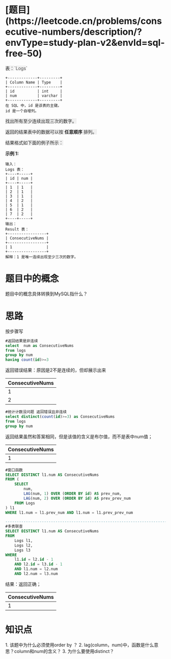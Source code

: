<h1 id="TOm28">[题目](https://leetcode.cn/problems/consecutive-numbers/description/?envType=study-plan-v2&envId=sql-free-50)</h1>
<font style="color:rgb(38, 38, 38);background-color:rgb(240, 240, 240);">表：</font>`<font style="color:rgba(38, 38, 38, 0.75);background-color:rgb(240, 240, 240);">Logs</font>`

```plain
+-------------+---------+
| Column Name | Type    |
+-------------+---------+
| id          | int     |
| num         | varchar |
+-------------+---------+
在 SQL 中，id 是该表的主键。
id 是一个自增列。
```

<font style="color:rgb(38, 38, 38);background-color:rgb(240, 240, 240);"></font>

<font style="color:rgb(38, 38, 38);background-color:rgb(240, 240, 240);">找出所有至少连续出现三次的数字。</font>

<font style="color:rgb(38, 38, 38);background-color:rgb(240, 240, 240);">返回的结果表中的数据可以按</font><font style="color:rgb(38, 38, 38);background-color:rgb(240, 240, 240);"> </font>**<font style="color:rgb(38, 38, 38);background-color:rgb(240, 240, 240);">任意顺序</font>**<font style="color:rgb(38, 38, 38);background-color:rgb(240, 240, 240);"> </font><font style="color:rgb(38, 38, 38);background-color:rgb(240, 240, 240);">排列。</font>

<font style="color:rgb(38, 38, 38);background-color:rgb(240, 240, 240);">结果格式如下面的例子所示：</font>

<font style="color:rgb(38, 38, 38);background-color:rgb(240, 240, 240);"></font>

**<font style="color:rgb(38, 38, 38);background-color:rgb(240, 240, 240);">示例 1:</font>**

```plain
输入：
Logs 表：
+----+-----+
| id | num |
+----+-----+
| 1  | 1   |
| 2  | 1   |
| 3  | 1   |
| 4  | 2   |
| 5  | 1   |
| 6  | 2   |
| 7  | 2   |
+----+-----+
输出：
Result 表：
+-----------------+
| ConsecutiveNums |
+-----------------+
| 1               |
+-----------------+
解释：1 是唯一连续出现至少三次的数字。
```

<h1 id="Fo719">题目中的概念</h1>
题目中的概念具体转换到MySQL指什么？

<h1 id="qMlyy">思路</h1>
按步骤写



```sql
#返回结果是非连续
select  num as ConsecutiveNums
from logs
group by num
having count(id)>=3  

```

返回错误结果：原因是2不是连续的，但却展示出来

| ConsecutiveNums |
| --- |
| 1 |
| 2 |


```sql
#统计计数没问题 返回错误且非连续
select distinct(count(id)>=3) as ConsecutiveNums
from logs
group by num

```

返回结果虽然和答案相同，但是该值的含义是布尔值，而不是表中num值；

| ConsecutiveNums |
| --- |
| 1 |




```sql
#窗口函数
SELECT DISTINCT l1.num AS ConsecutiveNums
FROM (
    SELECT 
        num,
        LAG(num, 1) OVER (ORDER BY id) AS prev_num,
        LAG(num, 2) OVER (ORDER BY id) AS prev_prev_num
    FROM Logs
) l1
WHERE l1.num = l1.prev_num AND l1.num = l1.prev_prev_num

---------------------------------------------------------------------------------
#多表联查
SELECT DISTINCT l1.num AS ConsecutiveNums
FROM 
    Logs l1,
    Logs l2,
    Logs l3
WHERE 
    l1.id = l2.id - 1
    AND l2.id = l3.id - 1
    AND l1.num = l2.num
    AND l2.num = l3.num

```

结果：返回正确；

| ConsecutiveNums |
| --- |
| 1 |


<h1 id="OSniK">知识点</h1>
1. 该题中为什么必须使用order by ？
2. lag(column，num)中，函数是什么意思？column和num的含义？
3. 为什么要使用distinct？



